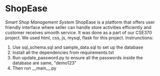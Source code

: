 # ShopEase
_Smart Shop Management System_
ShopEase is a platform that offers user friendly interface where seller can handle store activities efficiently and customer receives smooth service.
It was done as a part of our CSE370 project. We used html, css, js, mysql, flask for this project.
Instrunctions:
1. Use sql_schema.sql and sample_data.sql to set up the database
2. Install all the dependencies from requirements.txt
3. Run update_password.py to ensure all the passwords inside the database are same, "demo123"
4. Then run \_\_main__.py
